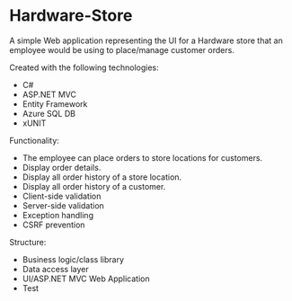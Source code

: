 # Hardware-Store

A simple Web application representing the UI for a Hardware store that an employee would be using to place/manage customer orders. 

Created with the following technologies:
- C#
- ASP.NET MVC
- Entity Framework
- Azure SQL DB
- xUNIT
	

Functionality:
- The employee can place orders to store locations for customers.
- Display order details.
- Display all order history of a store location.
- Display all order history of a customer.
- Client-side validation
- Server-side validation
- Exception handling
- CSRF prevention
	
Structure:
- Business logic/class library
- Data access layer
- UI/ASP.NET MVC Web Application
- Test
